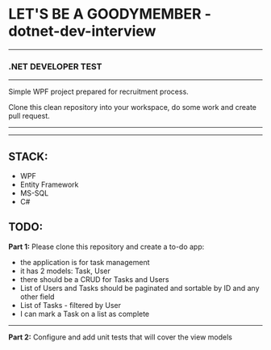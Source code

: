 # LET'S BE A GOODYMEMBER - dotnet-dev-interview
---
### .NET DEVELOPER TEST
***
Simple WPF project prepared for recruitment process.

Clone this clean repository into your workspace, do some work and create pull request.

---
---
**STACK:**
---
+ WPF
+ Entity Framework
+ MS-SQL
+ C#

**TODO:**
---
**Part 1:**
Please clone this repository and create a to-do app:

+ the application is for task management
+ it has 2 models: Task, User
+ there should be a CRUD for Tasks and Users
+ List of Users and Tasks should be paginated and sortable by ID and any other field
+ List of Tasks - filtered by User
+ I can mark a Task on a list as complete

---
**Part 2:**
Configure and add unit tests that will cover the view models
